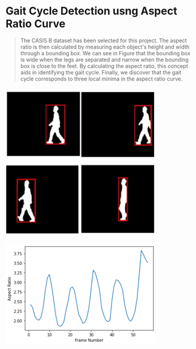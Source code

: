 # **Gait Cycle Detection usng Aspect Ratio Curve**

> The CASIS B dataset has been selected for this project. The aspect ratio is then calculated by measuring each object's height and width through a bounding box. We can see in Figure that the bounding box is wide when the legs are separated and narrow when the bounding box is close to the feet. By calculating the aspect ratio, this concept aids in identifying the gait cycle. Finally, we discover that the gait cycle corresponds to three local minima in the aspect ratio curve.

### <img src="./bounding_box.png" width="400px"/>

### <img src="./aspect_ratio_curve.png" width="400px"/>
